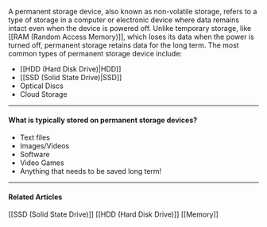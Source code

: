   A permanent storage device, also known as non-volatile storage, refers to a type of storage in a computer or electronic device where data remains intact even when the device is powered off. Unlike temporary storage, like [[RAM (Random Access Memory)]], which loses its data when the power is turned off, permanent storage retains data for the long term. The most common types of permanent storage device include:
  * [[HDD (Hard Disk Drive)|HDD]]
  * [[SSD (Solid State Drive)|SSD]]
  * Optical Discs
  * Cloud Storage

---
#### What is typically stored on permanent storage devices?

* Text files
* Images/Videos
* Software
* Video Games
* Anything that needs to be saved long term!

---
#### Related Articles

[[SSD (Solid State Drive)]]
[[HDD (Hard Disk Drive)]]
[[Memory]]

